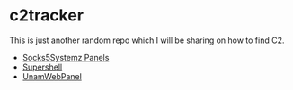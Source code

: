 # c2tracker
This is just another random repo which I will be sharing on how to find C2. 

- [Socks5Systemz Panels](./Socks5Systemz.md)
- [Supershell](./Supershell.md)
- [UnamWebPanel](./UnamWebPanel.md)
